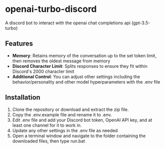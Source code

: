 # openai-turbo-discord
A discord bot to interact with the openai chat completions api (gpt-3.5-turbo)

## Features

* **Memory**: Retains memory of the conversation up to the set token limit, then removes the oldest message from memory
* **Discord Character Limit**: Splits responses to ensure they fit within Discord's 2000 character limit
* **Additional Control**: You can adjust other settings including the behavior/personality and other model hyperparameters with the .env file

## Installation
1. Clone the repository or download and extract the zip file.
2. Copy the .env.example file and rename it to .env.
3. Edit .env file and add your Discord bot token, OpenAI API key, and at least one channel for it to work in.
4. Update any other settings in the .env file as needed
5. Open a terminal window and navigate to the folder containing the downloaded files, then type run.bat
